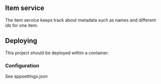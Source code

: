 ## Item service
The item service keeps track about metadata such as names and different ids for one item.


## Deploying
This project should be deployed within a container. 
### Configuration
See appsettings.json
